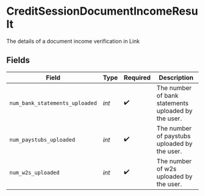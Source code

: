 # CreditSessionDocumentIncomeResult

The details of a document income verification in Link


## Fields

| Field                                               | Type                                                | Required                                            | Description                                         |
| --------------------------------------------------- | --------------------------------------------------- | --------------------------------------------------- | --------------------------------------------------- |
| `num_bank_statements_uploaded`                      | *int*                                               | :heavy_check_mark:                                  | The number of bank statements uploaded by the user. |
| `num_paystubs_uploaded`                             | *int*                                               | :heavy_check_mark:                                  | The number of paystubs uploaded by the user.        |
| `num_w2s_uploaded`                                  | *int*                                               | :heavy_check_mark:                                  | The number of w2s uploaded by the user.             |